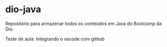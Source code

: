 # dio-java
Repositório para armazenar todos os conteúdos em Java do Bootcamp da Dio.

Teste de aula: Integrando o vscode com github